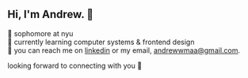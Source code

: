 ## Hi, I'm Andrew. 👋

📖 sophomore at nyu\
🎨 currently learning computer systems & frontend design\
💼 you can reach me on [linkedin](https://www.linkedin.com/in/andrewmaa/) or my email, [andrewwmaa@gmail.com](mailto:andrewwmaa@gmail.com). 

looking forward to connecting with you 🙌

<!--
**andrewmaa/andrewmaa** is a ✨ _special_ ✨ repository because its `README.md` (this file) appears on your GitHub profile.

Here are some ideas to get you started:

- 🔭 I’m currently working on ...
- 🌱 I’m currently learning ...
- 👯 I’m looking to collaborate on ...
- 🤔 I’m looking for help with ...
- 💬 Ask me about ...
- 📫 How to reach me: ...
- 😄 Pronouns: ...
- ⚡ Fun fact: ...
-->
